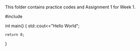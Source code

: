 This folder contains practice codes and Assignment 1 for Week 1.

#include <iostream>

int main()
{
    std::cout<<"Hello World";
    
    return 0;
}
